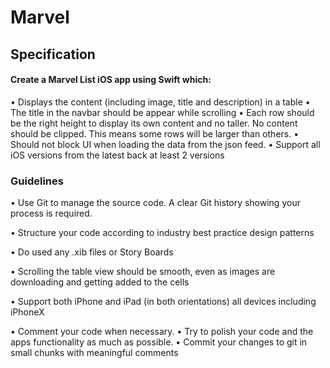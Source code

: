# Marvel
## Specification
#### Create a Marvel List iOS app using Swift which:
• Displays the content (including image, title and description) in a table
• The title in the navbar should be appear while scrolling
• Each row should be the right height to display its own content and no taller. No content should be clipped. This means some rows will be larger than others.
• Should not block UI when loading the data from the json feed.
• Support all iOS versions from the latest back at least 2 versions

### Guidelines

• Use Git to manage the source code. A clear Git history showing your process is required.

• Structure your code according to industry best practice design patterns

• Do used any .xib files or Story Boards

• Scrolling the table view should be smooth, even as images are downloading and getting
added to the cells

• Support both iPhone and iPad (in both orientations) all devices including iPhoneX

• Comment your code when necessary.
• Try to polish your code and the apps functionality as much as possible.
• Commit your changes to git in small chunks with meaningful comments

